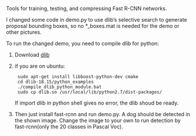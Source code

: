 Tools for training, testing, and compressing Fast R-CNN networks.

I changed some code in demo.py to use dlib’s selective search to generate proposal bounding boxes, so no *_boxes.mat is needed for the demo or other pictures.

To run the changed demo, you need to compile dlib for python:

1. Download [dlib](http://dlib.net/)
2. if you are on ubuntu:

        sudo apt-get install libboost-python-dev cmake
        cd dlib-18.15/python_examples
        ./compile_dlib_python_module.bat 
        sudo cp dlib.so /usr/local/lib/python2.7/dist-packages/
   If import dlib in python shell gives no error, the dlib shoud be ready.
   
3. Then just install fast-rcnn and run demo.py. A dog should be detected in the shown image. Change the image to your own to run detection by fast-rcnn(only the 20 classes in Pascal Voc).

